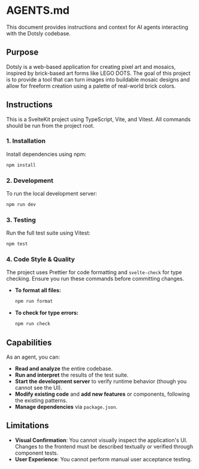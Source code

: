 # AGENTS.md

This document provides instructions and context for AI agents interacting with the Dotsly codebase.

## Purpose

Dotsly is a web-based application for creating pixel art and mosaics, inspired by brick-based art forms like LEGO DOTS. The goal of this project is to provide a tool that can turn images into buildable mosaic designs and allow for freeform creation using a palette of real-world brick colors.

## Instructions

This is a SvelteKit project using TypeScript, Vite, and Vitest. All commands should be run from the project root.

### 1. Installation

Install dependencies using npm:

```bash
npm install
```

### 2. Development

To run the local development server:

```bash
npm run dev
```

### 3. Testing

Run the full test suite using Vitest:

```bash
npm test
```

### 4. Code Style & Quality

The project uses Prettier for code formatting and `svelte-check` for type checking. Ensure you run these commands before committing changes.

- **To format all files:**

  ```bash
  npm run format
  ```

- **To check for type errors:**
  ```bash
  npm run check
  ```

## Capabilities

As an agent, you can:

- **Read and analyze** the entire codebase.
- **Run and interpret** the results of the test suite.
- **Start the development server** to verify runtime behavior (though you cannot see the UI).
- **Modify existing code** and **add new features** or components, following the existing patterns.
- **Manage dependencies** via `package.json`.

## Limitations

- **Visual Confirmation**: You cannot visually inspect the application's UI. Changes to the frontend must be described textually or verified through component tests.
- **User Experience**: You cannot perform manual user acceptance testing.
